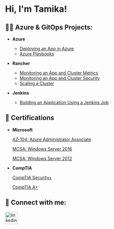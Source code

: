 <h1>Hi, I'm Tamika!</h1>

<h2>👩‍💻 Azure & GitOps Projects:</h2>

- <b>Azure</b>
  - [Deploying an App in Azure](https://github.com/tamikawhite/Azure)
  - [Azure Playbooks](https://github.com/tamikawhite/Azure)
  
- <b>Rancher</b>
  - [Monitoring an App and Cluster Metrics](https://github.com/tamikawhite/Rancher)
  - [Monitoring an App and Cluster Security](https://github.com/tamikawhite/Rancher)
  - [Scaling a Cluster](https://github.com/tamikawhite/Rancher)
 
- <b>Jenkins</b>
  - [Building an Application Using a Jenkins Job](https://github.com/tamikawhite/Jenkins)

<h2>📄 Certifications</h2>

- <b>Microsoft</b>

  [AZ-104: Azure Administrator Associate](https://learn.microsoft.com/api/credentials/share/en-us/TAMIKAWHITE-1077/9F1C89387915353D?sharingId=D13252E7AB64425F)
  
  [MCSA: Windows Server 2016](https://learn.microsoft.com/en-us/credentials/certifications/mcsa-windows-server-2016-certification/?sharingId=D13252E7AB64425F)

  [MCSA: Windows Server 2012](https://learn.microsoft.com/en-us/credentials/certifications/mcsa-windows-server-certification/?sharingId=D13252E7AB64425F)

- <b>CompTIA</b>

  [CompTIA Security+](https://www.certmetrics.com/comptia/candidate/cert_summary.aspx)
  
  [CompTIA A+](https://www.certmetrics.com/comptia/candidate/cert_summary.aspx)

  
<h2> 🤳 Connect with me:</h2>

[<img src='https://cdn.jsdelivr.net/npm/simple-icons@3.0.1/icons/linkedin.svg' alt='linkedin' height='40'>](https://www.linkedin.com/in/tamika-white-31918745/)  

<!--
**joshmadakor1/joshmadakor1** is a ✨ _special_ ✨ repository because its `README.md` (this file) appears on your GitHub profile.

Here are some ideas to get you started:

- 🔭 I’m currently working on ...
- 🌱 I’m currently learning ...
- 👯 I’m looking to collaborate on ...
- 🤔 I’m looking for help with ...
- 💬 Ask me about ...
- 📫 How to reach me: ...
- 😄 Pronouns: ...
- ⚡ Fun fact: ...
-->
